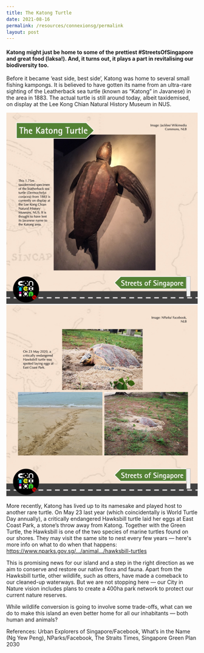 ```yaml
---
title: The Katong Turtle
date: 2021-08-16
permalink: /resources/connexionsg/permalink
layout: post
---
```


#### Katong might just be home to some of the prettiest #StreetsOfSingapore and great food (laksa!). And, it turns out, it plays a part in revitalising our biodiversity too.

Before it became ‘east side, best side’, Katong was home to several small fishing kampongs. It is believed to have gotten its name from an ultra-rare sighting of the Leatherback sea turtle (known as “Katong” in Javanese) in the area in 1883. The actual turtle is still around today, albeit taxidemised, on display at the Lee Kong Chian Natural History Museum in NUS.

![Alt text for image on Isomer site](/images/katongturtle1.jpeg)
![Alt text for image on Isomer site](/images/Katongturtle2.jpeg)

More recently, Katong has lived up to its namesake and played host to another rare turtle. On May 23 last year (which coincidentally is World Turtle Day annually), a critically endangered Hawksbill turtle laid her eggs at East Coast Park, a stone’s throw away from Katong. Together with the Green Turtle, the Hawksbill is one of the two species of marine turtles found on our shores. They may visit the same site to nest every few years — here's more info on what to do when that happens: https://www.nparks.gov.sg/.../animal.../hawksbill-turtles

This is promising news for our island and a step in the right direction as we aim to conserve and restore our native flora and fauna. Apart from the Hawksbill turtle, other wildlife, such as otters, have made a comeback to our cleaned-up waterways. But we are not stopping here — our City in Nature vision includes plans to create a 400ha park network to protect our current nature reserves.

While wildlife conversion is going to involve some trade-offs, what can we do to make this island an even better home for all our inhabitants — both human and animals?

References: Urban Explorers of Singapore/Facebook, What’s in the Name (Ng Yew Peng), NParks/Facebook, The Straits Times, Singapore Green Plan 2030